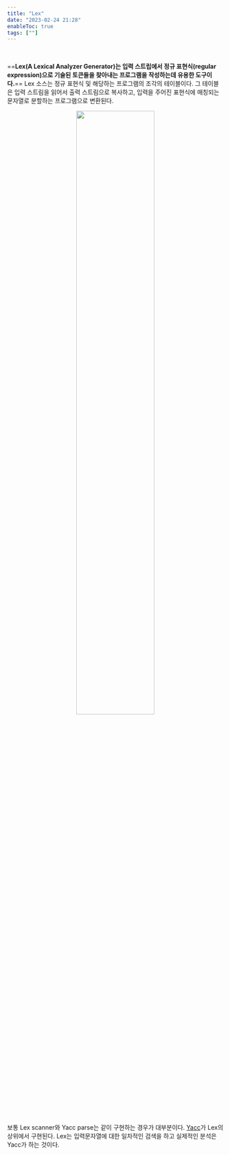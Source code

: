 ```yaml
---
title: "Lex"
date: "2023-02-24 21:28"
enableToc: true
tags: [""]
---
```


<br>

==**Lex(A Lexical Analyzer Generator)는 입력 스트립에서 정규 표현식(regular expression)으로 기술된 토큰들을 찾아내는 프로그램을 작성하는데 유용한 도구이다.**== Lex 소스는 정규 표현식 및 해당하는 프로그램의 조각의 테이블이다. 그 테이블은 입력 스트림을 읽어서 출력 스트림으로 복사하고, 입력을 주어진 표현식에 매칭되는 문자열로 분할하는 프로그램으로 변환된다.

<p align="center"><img src="https://i.imgur.com/KXhYxwp.png" width="60%"></p>

보통 Lex scanner와 Yacc parse는 같이 구현하는 경우가 대부분이다. [Yacc](notes/TIL/integrated/LanguageTheory/Yacc)가 Lex의 상위에서 구현된다. Lex는 입력문자열에 대한 일차적인 검색을 하고 실제적인 분석은 Yacc가 하는 것이다. 